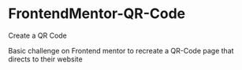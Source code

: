 # FrontendMentor-QR-Code
Create a QR Code

Basic challenge on Frontend mentor to recreate a QR-Code page that directs to their website
